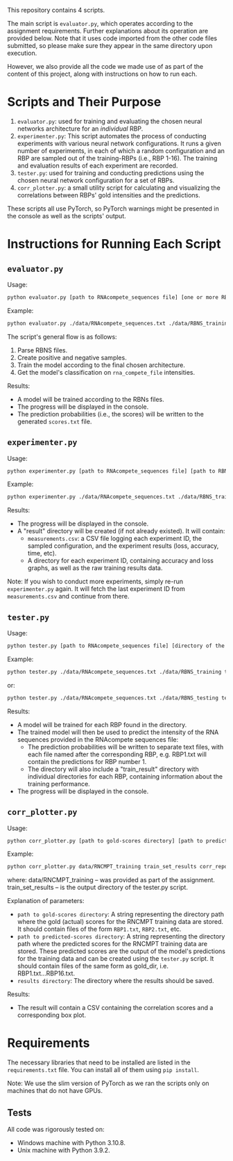 This repository contains 4 scripts.

The main script is `evaluator.py`, which operates according to the assignment requirements. Further explanations about its operation are provided below. Note that it uses code imported from the other code files submitted, so please make sure they appear in the same directory upon execution.

However, we also provide all the code we made use of as part of the content of this project, along with instructions on how to run each.

# Scripts and Their Purpose

1. `evaluator.py`: used for training and evaluating the chosen neural networks architecture for an *individual* RBP.
2. `experimenter.py`: This script automates the process of conducting experiments with various neural network configurations. It runs a given number of experiments, in each of which a random configuration and an RBP are sampled out of the training-RBPs (i.e., RBP 1-16). The training and evaluation results of each experiment are recorded.
3. `tester.py`: used for training and conducting predictions using the chosen neural network configuration for a set of RBPs.
4. `corr_plotter.py`: a small utility script for calculating and visualizing the correlations between RBPs' gold intensities and the predictions.

These scripts all use PyTorch, so PyTorch warnings might be presented in the console as well as the scripts' output.

# Instructions for Running Each Script

## `evaluator.py`

Usage:
```bash
python evaluator.py [path to RNAcompete_sequences file] [one or more RBNS files for training]
```

Example:
```bash
python evaluator.py ./data/RNAcompete_sequences.txt ./data/RBNS_training/RBP2_5nM.seq ./data/RBNS_training/RBP2_20nM.seq ./data/RBNS_training/RBP2_80nM.seq ./data/RBNS_training/RBP2_320nM.seq ./data/RBNS_training/RBP2_1300nM.seq ./data/RBNS_training/RBP2_input.seq
```

The script's general flow is as follows:
1. Parse RBNS files.
2. Create positive and negative samples.
3. Train the model according to the final chosen architecture.
4. Get the model's classification on `rna_compete_file` intensities.

Results:
- A model will be trained according to the RBNs files.
- The progress will be displayed in the console.
- The prediction probabilities (i.e., the scores) will be written to the generated `scores.txt` file.

## `experimenter.py`

Usage:
```bash
python experimenter.py [path to RNAcompete_sequences file] [path to RBNS_training directory] [path to RNCMPT_training directory] [number of experiments to conduct]
```

Example:
```bash
python experimenter.py ./data/RNAcompete_sequences.txt ./data/RBNS_training ./data/RNCMPT_training 5
```

Results:
- The progress will be displayed in the console.
- A "result" directory will be created (if not already existed). It will contain:
  - `measurements.csv`: a CSV file logging each experiment ID, the sampled configuration, and the experiment results (loss, accuracy, time, etc).
  - A directory for each experiment ID, containing accuracy and loss graphs, as well as the raw training results data.

Note: If you wish to conduct more experiments, simply re-run `experimenter.py` again. It will fetch the last experiment ID from `measurements.csv` and continue from there.

## `tester.py`

Usage:
```bash
python tester.py [path to RNAcompete_sequences file] [directory of the RBNS-test files] [result directory]
```

Example:
```bash
python tester.py ./data/RNAcompete_sequences.txt ./data/RBNS_training train_results
```

or:

```bash
python tester.py ./data/RNAcompete_sequences.txt ./data/RBNS_testing test_results
```

Results:
- A model will be trained for each RBP found in the directory.
- The trained model will then be used to predict the intensity of the RNA sequences provided in the RNAcompete sequences file:
	* The prediction probabilities will be written to separate text files, with each file named after the corresponding RBP, e.g. RBP1.txt will contain the predictions for RBP number 1.
	* The directory will also include a "train_result" directory with individual directories for each RBP, containing information about the training performance.
- The progress will be displayed in the console.

## `corr_plotter.py`

Usage:
```bash
python corr_plotter.py [path to gold-scores directory] [path to predicted-scores directory] [results directory]
```

Example:
```bash
python corr_plotter.py data/RNCMPT_training train_set_results corr_report
```
where:
data/RNCMPT_training – was provided as part of the assignment.
train_set_results – is the output directory of the tester.py script.

Explanation of parameters:

- `path to gold-scores directory`: A string representing the directory path where the gold (actual) scores for the RNCMPT training data are stored. It should contain files of the form `RBP1.txt`, `RBP2.txt`, etc.
- `path to predicted-scores directory`: A string representing the directory path where the predicted scores for the RNCMPT training data are stored. These predicted scores are the output of the model's predictions for the training data and can be created using the `tester.py` script. It should contain files of the same form as gold_dir, i.e. RBP1.txt...RBP16.txt.
- `results directory`: The directory where the results should be saved.

Results:
- The result will contain a CSV containing the correlation scores and a corresponding box plot.

# Requirements

The necessary libraries that need to be installed are listed in the `requirements.txt` file. You can install all of them using `pip install`.

Note: We use the slim version of PyTorch as we ran the scripts only on machines that do not have GPUs.

## Tests

All code was rigorously tested on:

- Windows machine with Python 3.10.8.
- Unix machine with Python 3.9.2.
